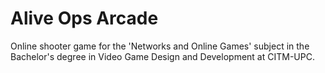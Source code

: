 # Alive Ops Arcade
Online shooter game for the 'Networks and Online Games' subject in the Bachelor's degree in Video Game Design and Development at CITM-UPC.
